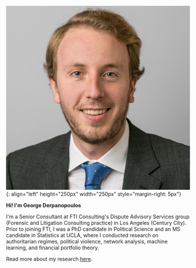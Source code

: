 ![George Derpanopoulos portrait](/Potrait_Formal_Square.jpg){: align="left" height="250px" width="250px" style="margin-right: 5px"}

**Hi! I'm George Derpanopoulos**  

I'm a Senior Consultant at FTI Consulting's Dispute Advisory Services group (Forensic and Litigation Consulting practice) in Los Angeles (Century City). Prior to joining FTI, I was a PhD candidate in Political Science and an MS candidate in Statistics at UCLA, where I conducted research on authoritarian regimes, political violence, network analysis, machine learning, and financial portfolio theory.

Read more about my research [here](/research).
